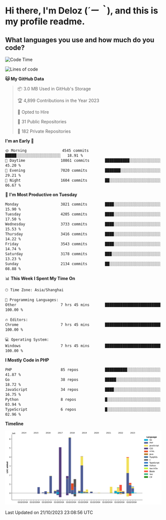 # **Hi there, I'm Deloz (*´ー｀*), and this is my profile readme.**

## **What languages you use and how much do you code?**

<!--START_SECTION:waka-->
![Code Time](http://img.shields.io/badge/Code%20Time-2%2C617%20hrs%2010%20mins-blue)

![Lines of code](https://img.shields.io/badge/From%20Hello%20World%20I%27ve%20Written-33.0%20million%20lines%20of%20code-blue)

**🐱 My GitHub Data** 

> 📦 3.0 MB Used in GitHub's Storage 
 > 
> 🏆 4,899 Contributions in the Year 2023
 > 
> 💼 Opted to Hire
 > 
> 📜 31 Public Repositories 
 > 
> 🔑 182 Private Repositories 
 > 
**I'm an Early 🐤** 

```text
🌞 Morning                4545 commits        █████░░░░░░░░░░░░░░░░░░░░   18.91 % 
🌆 Daytime                10861 commits       ███████████░░░░░░░░░░░░░░   45.20 % 
🌃 Evening                7020 commits        ███████░░░░░░░░░░░░░░░░░░   29.21 % 
🌙 Night                  1604 commits        ██░░░░░░░░░░░░░░░░░░░░░░░   06.67 % 
```
📅 **I'm Most Productive on Tuesday** 

```text
Monday                   3821 commits        ████░░░░░░░░░░░░░░░░░░░░░   15.90 % 
Tuesday                  4205 commits        ████░░░░░░░░░░░░░░░░░░░░░   17.50 % 
Wednesday                3733 commits        ████░░░░░░░░░░░░░░░░░░░░░   15.53 % 
Thursday                 3416 commits        ████░░░░░░░░░░░░░░░░░░░░░   14.22 % 
Friday                   3543 commits        ████░░░░░░░░░░░░░░░░░░░░░   14.74 % 
Saturday                 3178 commits        ███░░░░░░░░░░░░░░░░░░░░░░   13.23 % 
Sunday                   2134 commits        ██░░░░░░░░░░░░░░░░░░░░░░░   08.88 % 
```


📊 **This Week I Spent My Time On** 

```text
🕑︎ Time Zone: Asia/Shanghai

💬 Programming Languages: 
Other                    7 hrs 45 mins       █████████████████████████   100.00 % 

🔥 Editors: 
Chrome                   7 hrs 45 mins       █████████████████████████   100.00 % 

💻 Operating System: 
Windows                  7 hrs 45 mins       █████████████████████████   100.00 % 
```

**I Mostly Code in PHP** 

```text
PHP                      85 repos            ██████████░░░░░░░░░░░░░░░   41.87 % 
Go                       38 repos            █████░░░░░░░░░░░░░░░░░░░░   18.72 % 
JavaScript               34 repos            ████░░░░░░░░░░░░░░░░░░░░░   16.75 % 
Python                   8 repos             █░░░░░░░░░░░░░░░░░░░░░░░░   03.94 % 
TypeScript               6 repos             █░░░░░░░░░░░░░░░░░░░░░░░░   02.96 % 
```



**Timeline**

![Lines of Code chart](https://raw.githubusercontent.com/deloz/deloz/main/assets/bar_graph.png)


 Last Updated on 21/10/2023 23:08:56 UTC
<!--END_SECTION:waka-->
